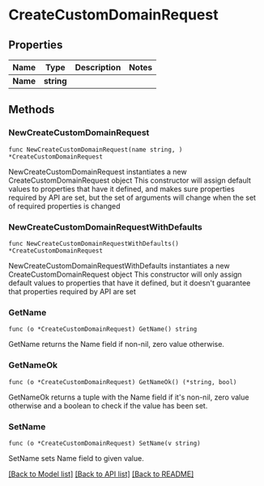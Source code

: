 # CreateCustomDomainRequest

## Properties

Name | Type | Description | Notes
------------ | ------------- | ------------- | -------------
**Name** | **string** |  | 

## Methods

### NewCreateCustomDomainRequest

`func NewCreateCustomDomainRequest(name string, ) *CreateCustomDomainRequest`

NewCreateCustomDomainRequest instantiates a new CreateCustomDomainRequest object
This constructor will assign default values to properties that have it defined,
and makes sure properties required by API are set, but the set of arguments
will change when the set of required properties is changed

### NewCreateCustomDomainRequestWithDefaults

`func NewCreateCustomDomainRequestWithDefaults() *CreateCustomDomainRequest`

NewCreateCustomDomainRequestWithDefaults instantiates a new CreateCustomDomainRequest object
This constructor will only assign default values to properties that have it defined,
but it doesn't guarantee that properties required by API are set

### GetName

`func (o *CreateCustomDomainRequest) GetName() string`

GetName returns the Name field if non-nil, zero value otherwise.

### GetNameOk

`func (o *CreateCustomDomainRequest) GetNameOk() (*string, bool)`

GetNameOk returns a tuple with the Name field if it's non-nil, zero value otherwise
and a boolean to check if the value has been set.

### SetName

`func (o *CreateCustomDomainRequest) SetName(v string)`

SetName sets Name field to given value.



[[Back to Model list]](../README.md#documentation-for-models) [[Back to API list]](../README.md#documentation-for-api-endpoints) [[Back to README]](../README.md)


